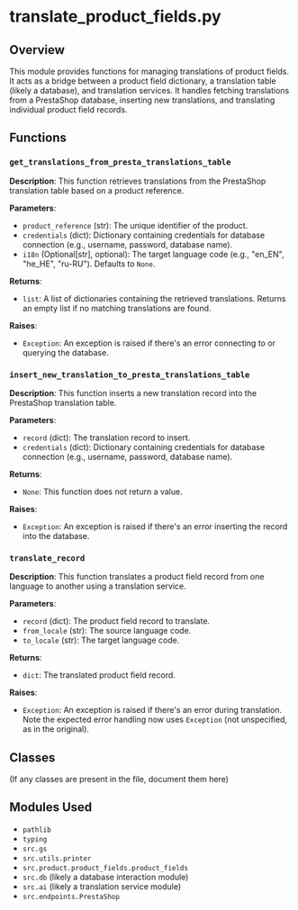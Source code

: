 # translate_product_fields.py

## Overview

This module provides functions for managing translations of product fields. It acts as a bridge between a product field dictionary, a translation table (likely a database), and translation services. It handles fetching translations from a PrestaShop database, inserting new translations, and translating individual product field records.

## Functions

### `get_translations_from_presta_translations_table`

**Description**: This function retrieves translations from the PrestaShop translation table based on a product reference.

**Parameters**:

- `product_reference` (str): The unique identifier of the product.
- `credentials` (dict): Dictionary containing credentials for database connection (e.g., username, password, database name).
- `i18n` (Optional[str], optional): The target language code (e.g., "en_EN", "he_HE", "ru-RU"). Defaults to `None`.

**Returns**:

- `list`: A list of dictionaries containing the retrieved translations.  Returns an empty list if no matching translations are found.

**Raises**:

- `Exception`:  An exception is raised if there's an error connecting to or querying the database.


### `insert_new_translation_to_presta_translations_table`

**Description**: This function inserts a new translation record into the PrestaShop translation table.

**Parameters**:

- `record` (dict): The translation record to insert.
- `credentials` (dict): Dictionary containing credentials for database connection (e.g., username, password, database name).

**Returns**:

- `None`: This function does not return a value.

**Raises**:

- `Exception`: An exception is raised if there's an error inserting the record into the database.


### `translate_record`

**Description**: This function translates a product field record from one language to another using a translation service.

**Parameters**:

- `record` (dict): The product field record to translate.
- `from_locale` (str): The source language code.
- `to_locale` (str): The target language code.

**Returns**:

- `dict`: The translated product field record.

**Raises**:

- `Exception`: An exception is raised if there's an error during translation. Note the expected error handling now uses `Exception` (not unspecified, as in the original).


## Classes

(If any classes are present in the file, document them here)


## Modules Used

- `pathlib`
- `typing`
- `src.gs`
- `src.utils.printer`
- `src.product.product_fields.product_fields`
- `src.db` (likely a database interaction module)
- `src.ai` (likely a translation service module)
- `src.endpoints.PrestaShop`